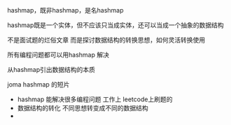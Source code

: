 


hashmap，既非hashmap，是名hashmap

hashmap既是一个实体，但不应该只当成实体，还可以当成一个抽象的数据结构  


不是面试题的烂俗文章   而是探讨数据结构的转换思想，如何灵活转换使用


所有编程问题都可以用hashmap 解决

从hashmap引出数据结构的本质


joma hashmap 的短片  


- hashmap 能解决很多编程问题  工作上  leetcode上刷题的
- 数据结构的转化   不同思想转变成不同的数据结构
- 
